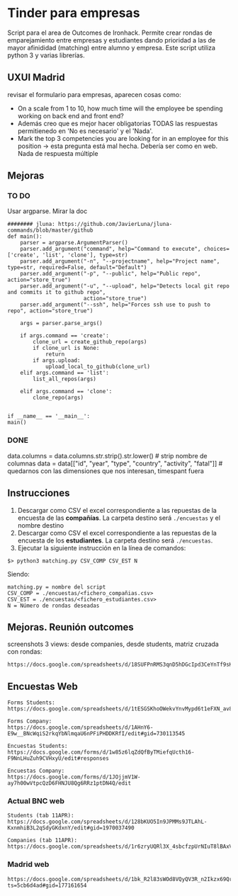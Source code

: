 # Tinder para empresas

Script para el area de Outcomes de Ironhack. Permite crear rondas de emparejamiento entre empresas y estudiantes dando prioridad a las de mayor afinididad (matching) entre alumno y empresa. 
Este script utiliza python 3 y varias librerías. 

## UXUI Madrid
revisar el formulario para empresas, aparecen cosas como: 
- On a scale from 1 to 10, how much time will the employee be spending working on back end and front end?
- Además creo que es mejor hacer obligatorias TODAS las respuestas permitienedo en 'No es necesario' y el 'Nada'. 
- Mark the top 3 competencies you are looking for in an employee for this position -> esta pregunta está mal hecha. Debería ser como en web. Nada de respuesta múltiple


## Mejoras
### TO DO
Usar argparse. Mirar la doc
```
######## jluna: https://github.com/JavierLuna/jluna-commands/blob/master/github
def main():
    parser = argparse.ArgumentParser()
    parser.add_argument("command", help="Command to execute", choices=['create', 'list', 'clone'], type=str)
    parser.add_argument("-n", "--projectname", help="Project name", type=str, required=False, default="Default")
    parser.add_argument("-p", "--public", help="Public repo", action="store_true")
    parser.add_argument("-u", "--upload", help="Detects local git repo and commits it to github repo",
                        action="store_true")
    parser.add_argument("--ssh", help="Forces ssh use to push to repo", action="store_true")

    args = parser.parse_args()

    if args.command == 'create':
        clone_url = create_github_repo(args)
        if clone_url is None:
            return
        if args.upload:
            upload_local_to_github(clone_url)
    elif args.command == 'list':
        list_all_repos(args)

    elif args.command == 'clone':
        clone_repo(args)


if __name__ == '__main__':
main()
```
### DONE
data.columns = data.columns.str.strip().str.lower() # strip nombre de columnas
data = data[["id", "year", "type", "country", "activity", "fatal"]] # quedarnos con las dimensiones que nos interesan, timespant fuera


## Instrucciones
1. Descargar como CSV el excel correspondiente a las repuestas de la encuesta de las **compañías**. La carpeta destino será ```./encuestas``` y el nombre destino 
2. Descargar como CSV el excel correspondiente a las repuestas de la encuesta de los **estudiantes**. La carpeta destino será ```./encuestas```. 
3. Ejecutar la siguiente instrucción en la línea de comandos: 
```
$> python3 matching.py CSV_COMP CSV_EST N
```
Siendo: 
```
matching.py = nombre del script
CSV_COMP = ./encuestas/<fichero_compañias.csv>
CSV_EST = ./encuestas/<fichero_estudiantes.csv>
N = Número de rondas deseadas
```

## Mejoras. Reunión outcomes

screenshots
3 views: desde companies, desde students, matriz cruzada con rondas: 
```
https://docs.google.com/spreadsheets/d/18SUFPnRMS3qnD5hDGcIpd3CeYnTf9sK8_Jb6mMj939g/edit#gid=1412799612
```




## Encuestas Web

```
Forms Students: 
https://docs.google.com/spreadsheets/d/1tESGSKhoOWekvYnvMypd6t1eFXN_av8F60wyxPkbUb8/edit#gid=1960323408

Forms Company: 
https://docs.google.com/spreadsheets/d/1AHnY6-E9w__BNcWqiS2rkqYbNlmqaU6nPFiPHDDKRfI/edit#gid=730113545

Encuestas Students: 
https://docs.google.com/forms/d/1w85z6lqZdQfByTMiefqUcth16-F9NnLHuZuh9CVHxyU/edit#responses

Encuestas Company: 
https://docs.google.com/forms/d/1JOjjmV1W-ay7h00wVtpcQzD6FHNJU8Qg6RRz1ptDN4Q/edit
```
### Actual BNC web
```
Students (tab 11APR): https://docs.google.com/spreadsheets/d/128bKUO5In9JPMMs9JTLAhL-KxnmhiB3L2qSdyGKdxnY/edit#gid=1970037490

Companies (tab 11APR): https://docs.google.com/spreadsheets/d/1r6zryUQRl3X_4sbcfzpUrNIuT8lBAxVC7Ov7tItmfhc/edit#gid=1943728679
```
### Madrid web
```
https://docs.google.com/spreadsheets/d/1bk_R2l83sWOd8VQyQV3R_n2Ikzx69QrMpfyvg6PpYms/edit?ts=5cb6d4ad#gid=177161654
```
